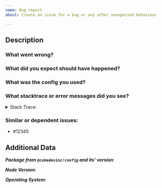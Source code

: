 ```yaml
---
name: Bug report
about: Create an issue for a bug or any other unexpected behaviour

---
```


<!--
1. Please check if an issue already exists so there are no duplicates
2. Check out and follow our Guidelines: https://github.com/cubedevinc/config/blob/main/CONTRIBUTING.md
3. Fill out the whole template so we have a good overview on the issue
4. Do not remove any section of the template. If something is not applicable leave it empty but leave it in the Issue
5. Please follow the template, otherwise we'll have to ask you to update it
-->

## Description

### What went wrong?

### What did you expect should have happened?

### What was the config you used?

### What stacktrace or error messages did you see?

<details>
  <summary>Stack Trace:</summary>

<!--
Paste stack trace here
-->

```sh
$
```

</details>

### Similar or dependent issues:

- #12345

## Additional Data

***Package from `@cubedevinc/config` and its' version***:

***Node Version***:

***Operating System***:
